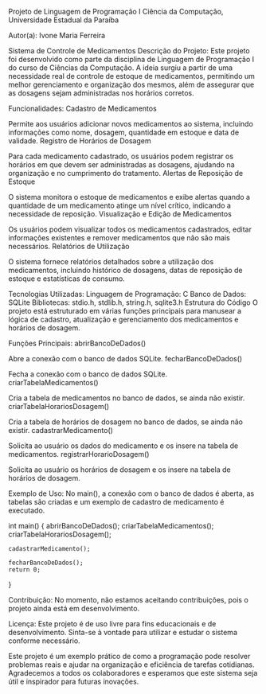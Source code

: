 Projeto de Linguagem de Programação I
Ciência da Computação, Universidade Estadual da Paraíba

Autor(a): Ivone Maria Ferreira

Sistema de Controle de Medicamentos
Descrição do Projeto:
Este projeto foi desenvolvido como parte da disciplina de Linguagem de Programação I do curso de Ciências da Computação.
A ideia surgiu a partir de uma necessidade real de controle de estoque de medicamentos, permitindo um melhor gerenciamento e organização dos mesmos, além de assegurar que as dosagens sejam administradas nos horários corretos.

Funcionalidades:
Cadastro de Medicamentos

Permite aos usuários adicionar novos medicamentos ao sistema, incluindo informações como nome, dosagem, quantidade em estoque e data de validade.
Registro de Horários de Dosagem

Para cada medicamento cadastrado, os usuários podem registrar os horários em que devem ser administradas as dosagens, ajudando na organização e no cumprimento do tratamento.
Alertas de Reposição de Estoque

O sistema monitora o estoque de medicamentos e exibe alertas quando a quantidade de um medicamento atinge um nível crítico, indicando a necessidade de reposição.
Visualização e Edição de Medicamentos

Os usuários podem visualizar todos os medicamentos cadastrados, editar informações existentes e remover medicamentos que não são mais necessários.
Relatórios de Utilização

O sistema fornece relatórios detalhados sobre a utilização dos medicamentos, incluindo histórico de dosagens, datas de reposição de estoque e estatísticas de consumo.

Tecnologias Utilizadas:
Linguagem de Programação: C
Banco de Dados: SQLite
Bibliotecas: stdio.h, stdlib.h, string.h, sqlite3.h
Estrutura do Código
O projeto está estruturado em várias funções principais para manusear a lógica de cadastro, atualização e gerenciamento dos medicamentos e horários de dosagem.

Funções Principais:
abrirBancoDeDados()

Abre a conexão com o banco de dados SQLite.
fecharBancoDeDados()

Fecha a conexão com o banco de dados SQLite.
criarTabelaMedicamentos()

Cria a tabela de medicamentos no banco de dados, se ainda não existir.
criarTabelaHorariosDosagem()

Cria a tabela de horários de dosagem no banco de dados, se ainda não existir.
cadastrarMedicamento()

Solicita ao usuário os dados do medicamento e os insere na tabela de medicamentos.
registrarHorarioDosagem()

Solicita ao usuário os horários de dosagem e os insere na tabela de horários de dosagem.

Exemplo de Uso:
No main(), a conexão com o banco de dados é aberta, as tabelas são criadas e um exemplo de cadastro de medicamento é executado.

int main() {
    abrirBancoDeDados();
    criarTabelaMedicamentos();
    criarTabelaHorariosDosagem();

    cadastrarMedicamento();

    fecharBancoDeDados();
    return 0;
}

Contribuição:
No momento, não estamos aceitando contribuições, pois o projeto ainda está em desenvolvimento.

Licença:
Este projeto é de uso livre para fins educacionais e de desenvolvimento. Sinta-se à vontade para utilizar e estudar o sistema conforme necessário.

Este projeto é um exemplo prático de como a programação pode resolver problemas reais e ajudar na organização e eficiência de tarefas cotidianas. Agradecemos a todos os colaboradores e esperamos que este sistema seja útil e inspirador para futuras inovações.

